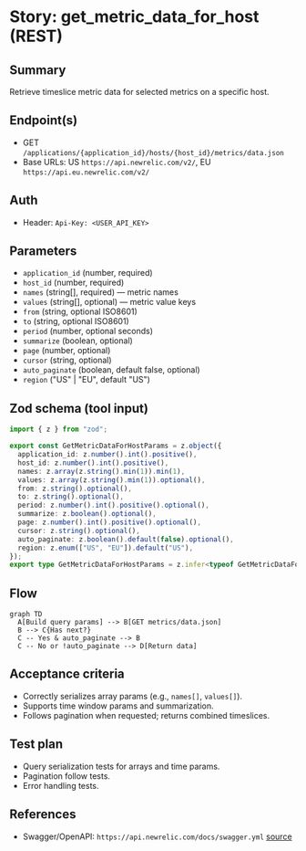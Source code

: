 # Story: get_metric_data_for_host (REST)

## Summary

Retrieve timeslice metric data for selected metrics on a specific host.

## Endpoint(s)

- GET `/applications/{application_id}/hosts/{host_id}/metrics/data.json`
- Base URLs: US `https://api.newrelic.com/v2/`, EU `https://api.eu.newrelic.com/v2/`

## Auth

- Header: `Api-Key: <USER_API_KEY>`

## Parameters

- `application_id` (number, required)
- `host_id` (number, required)
- `names` (string[], required) — metric names
- `values` (string[], optional) — metric value keys
- `from` (string, optional ISO8601)
- `to` (string, optional ISO8601)
- `period` (number, optional seconds)
- `summarize` (boolean, optional)
- `page` (number, optional)
- `cursor` (string, optional)
- `auto_paginate` (boolean, default false, optional)
- `region` ("US" | "EU", default "US")

## Zod schema (tool input)

```ts
import { z } from "zod";

export const GetMetricDataForHostParams = z.object({
  application_id: z.number().int().positive(),
  host_id: z.number().int().positive(),
  names: z.array(z.string().min(1)).min(1),
  values: z.array(z.string().min(1)).optional(),
  from: z.string().optional(),
  to: z.string().optional(),
  period: z.number().int().positive().optional(),
  summarize: z.boolean().optional(),
  page: z.number().int().positive().optional(),
  cursor: z.string().optional(),
  auto_paginate: z.boolean().default(false).optional(),
  region: z.enum(["US", "EU"]).default("US"),
});
export type GetMetricDataForHostParams = z.infer<typeof GetMetricDataForHostParams>;
```

## Flow

```mermaid
graph TD
  A[Build query params] --> B[GET metrics/data.json]
  B --> C{Has next?}
  C -- Yes & auto_paginate --> B
  C -- No or !auto_paginate --> D[Return data]
```

## Acceptance criteria

- Correctly serializes array params (e.g., `names[]`, `values[]`).
- Supports time window params and summarization.
- Follows pagination when requested; returns combined timeslices.

## Test plan

- Query serialization tests for arrays and time params.
- Pagination follow tests.
- Error handling tests.

## References

- Swagger/OpenAPI: `https://api.newrelic.com/docs/swagger.yml` [source](https://api.newrelic.com/docs/swagger.yml)
